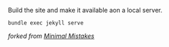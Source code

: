 Build the site and make it available aon a local server.

```
bundle exec jekyll serve
```

*forked from [Minimal Mistakes](https://github.com/mmistakes/minimal-mistakes)*